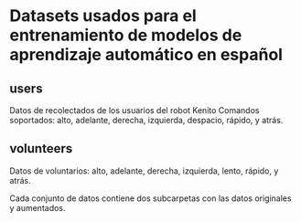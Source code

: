 # Datasets usados para el entrenamiento de modelos de aprendizaje automático en español

## users
Datos de recolectados de los usuarios del robot Kenito
Comandos soportados: alto, adelante, derecha, izquierda, despacio, rápido, y atrás.

## volunteers
Datos de voluntarios: alto, adelante, derecha, izquierda, lento, rápido, y atrás.

Cada conjunto de datos contiene dos subcarpetas con las datos originales y aumentados.
